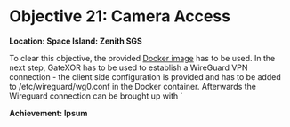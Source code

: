 # Objective 21: Camera Access
**Location: Space Island: Zenith SGS**  

To clear this objective, the provided [Docker image](https://www.holidayhackchallenge.com/2023/client_container.zip) has to be used.
In the next step, GateXOR has to be used to establish a WireGuard VPN connection - the client side configuration is provided and has to be added to /etc/wireguard/wg0.conf in the Docker container. Afterwards the Wireguard connection can be brought up with `


**Achievement: Ipsum**
<!--stackedit_data:
eyJoaXN0b3J5IjpbMjQ2MDY3NDUsMjA0ODEwODkxMiwtMjAxMD
E5MjYzXX0=
-->